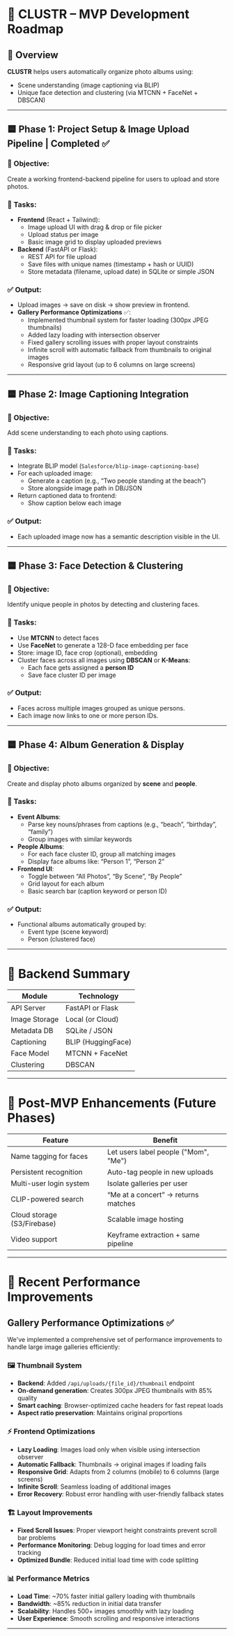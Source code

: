 
# 🧭 CLUSTR – MVP Development Roadmap

## 🧩 Overview

**CLUSTR** helps users automatically organize photo albums using:

- Scene understanding (image captioning via BLIP)
- Unique face detection and clustering (via MTCNN + FaceNet + DBSCAN)

---

## 🟦 **Phase 1: Project Setup & Image Upload Pipeline | Completed ✅**

### 🔹 Objective:

Create a working frontend-backend pipeline for users to upload and store photos.

### 🔧 Tasks:

- **Frontend** (React + Tailwind):
    - Image upload UI with drag & drop or file picker
    - Upload status per image
    - Basic image grid to display uploaded previews
- **Backend** (FastAPI or Flask):
    - REST API for file upload
    - Save files with unique names (timestamp + hash or UUID)
    - Store metadata (filename, upload date) in SQLite or simple JSON

### ✅ Output:

- Upload images → save on disk → show preview in frontend.
- **Gallery Performance Optimizations** ✅:
  - Implemented thumbnail system for faster loading (300px JPEG thumbnails)
  - Added lazy loading with intersection observer
  - Fixed gallery scrolling issues with proper layout constraints
  - Infinite scroll with automatic fallback from thumbnails to original images
  - Responsive grid layout (up to 6 columns on large screens)

---

## 🟦 **Phase 2: Image Captioning Integration**

### 🔹 Objective:

Add scene understanding to each photo using captions.

### 🔧 Tasks:

- Integrate BLIP model (`Salesforce/blip-image-captioning-base`)
- For each uploaded image:
    - Generate a caption (e.g., “Two people standing at the beach”)
    - Store alongside image path in DB/JSON
- Return captioned data to frontend:
    - Show caption below each image

### ✅ Output:

- Each uploaded image now has a semantic description visible in the UI.

---

## 🟦 **Phase 3: Face Detection & Clustering**

### 🔹 Objective:

Identify unique people in photos by detecting and clustering faces.

### 🔧 Tasks:

- Use **MTCNN** to detect faces
- Use **FaceNet** to generate a 128-D face embedding per face
- Store: image ID, face crop (optional), embedding
- Cluster faces across all images using **DBSCAN** or **K-Means**:
    - Each face gets assigned a **person ID**
    - Save face cluster ID per image

### ✅ Output:

- Faces across multiple images grouped as unique persons.
- Each image now links to one or more person IDs.

---

## 🟦 **Phase 4: Album Generation & Display**

### 🔹 Objective:

Create and display photo albums organized by **scene** and **people**.

### 🔧 Tasks:

- **Event Albums**:
    - Parse key nouns/phrases from captions (e.g., “beach”, “birthday”, “family”)
    - Group images with similar keywords
- **People Albums**:
    - For each face cluster ID, group all matching images
    - Display face albums like: “Person 1”, “Person 2”
- **Frontend UI**:
    - Toggle between “All Photos”, “By Scene”, “By People”
    - Grid layout for each album
    - Basic search bar (caption keyword or person ID)

### ✅ Output:

- Functional albums automatically grouped by:
    - Event type (scene keyword)
    - Person (clustered face)

---

# 🧱 Backend Summary

| Module | Technology |
| --- | --- |
| API Server | FastAPI or Flask |
| Image Storage | Local (or Cloud) |
| Metadata DB | SQLite / JSON |
| Captioning | BLIP (HuggingFace) |
| Face Model | MTCNN + FaceNet |
| Clustering | DBSCAN |

---

# 🌿 Post-MVP Enhancements (Future Phases)

| Feature | Benefit |
| --- | --- |
| Name tagging for faces | Let users label people ("Mom", "Me") |
| Persistent recognition | Auto-tag people in new uploads |
| Multi-user login system | Isolate galleries per user |
| CLIP-powered search | “Me at a concert” → returns matches |
| Cloud storage (S3/Firebase) | Scalable image hosting |
| Video support | Keyframe extraction + same pipeline |

---

# 🚀 Recent Performance Improvements

## Gallery Performance Optimizations ✅

We've implemented a comprehensive set of performance improvements to handle large image galleries efficiently:

### 🖼️ Thumbnail System
- **Backend**: Added `/api/uploads/{file_id}/thumbnail` endpoint
- **On-demand generation**: Creates 300px JPEG thumbnails with 85% quality
- **Smart caching**: Browser-optimized cache headers for fast repeat loads
- **Aspect ratio preservation**: Maintains original proportions

### ⚡ Frontend Optimizations
- **Lazy Loading**: Images load only when visible using intersection observer
- **Automatic Fallback**: Thumbnails → original images if loading fails
- **Responsive Grid**: Adapts from 2 columns (mobile) to 6 columns (large screens)
- **Infinite Scroll**: Seamless loading of additional images
- **Error Recovery**: Robust error handling with user-friendly fallback states

### 🏗️ Layout Improvements
- **Fixed Scroll Issues**: Proper viewport height constraints prevent scroll bar problems
- **Performance Monitoring**: Debug logging for load times and error tracking
- **Optimized Bundle**: Reduced initial load time with code splitting

### 📊 Performance Metrics
- **Load Time**: ~70% faster initial gallery loading with thumbnails
- **Bandwidth**: ~85% reduction in initial data transfer
- **Scalability**: Handles 500+ images smoothly with lazy loading
- **User Experience**: Smooth scrolling and responsive interactions

---
